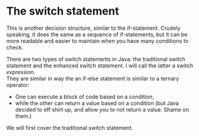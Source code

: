 # The switch statement

This is another decision structure, similar to the if-statement. Crudely speaking, it does the same as a sequence of if-statements, but it can be more readable and easier to maintain when you have many conditions to check.

There are two types of switch statements in Java: the traditional switch statement and the enhanced switch statement. I will call the latter a switch _expression_.\
They are similar in way the an if-else statement is similar to a ternary operator:

- One can execute a block of code based on a condition, 
- while the other can return a value based on a condition (but Java decided to eff shirt up, and allow you to not return a value. Shame on them.)


We will first cover the traditional switch statement.